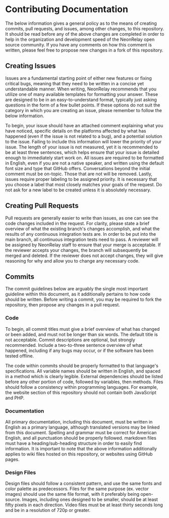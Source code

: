 # Contributing Documentation
The below information gives a general policy as to the means of creating commits, pull requests, and issues, among other changes, to this repository. It should be read before any of the above changes are completed in order to help in the organization and development speed of the NeonRelay open source community. If you have any comments on how this comment is written, please feel free to propose new changes in a fork of this repository.
## Creating Issues
Issues are a fundamental starting point of either new features or fixing critical bugs, meaning that they need to be written in a concise yet understandable manner. When writing, NeonRelay recommends that you utilize one of many available templates for formatting your answer. These are designed to be in an easy-to-understand format, typically just asking questions in the form of a few bullet points. If these options do not suit the category in which you are creating an issue, please remember to follow the below information.

To begin, your issue should have an attached comment explaining what you have noticed, specific details on the platforms affected by what has happened (even if the issue is not related to a bug), and a potential solution to the issue. Failing to include this information will lower the priority of your issue. The length of your issue is not measured, yet it is recommended to be at least three sentences, which helps ensure that your issue is detailed enough to immediately start work on. All issues are required to be formatted in English, even if you are not a native speaker, and written using the default font size and type that GitHub offers. Conversations beyond the initial comment must be on-topic. Those that are not will be removed. Lastly, issues require proper labeling to be assigned priority. It is necessary that you choose a label that most closely matches your goals of the request. Do not ask for a new label to be created unless it is absolutely necessary.
## Creating Pull Requests
Pull requests are generally easier to write than issues, as one can see the code changes included in the request. For clarity, please state a brief overview of what the existing branch's changes accomplish, and what the results of any continuous integration tests are. In order to be put into the main branch, all continuous integration tests need to pass. A reviewer will be assigned by NeonRelay staff to ensure that your merge is acceptable. If the reviewer accepts your changes, the branch will subsequently be merged and deleted. If the reviewer does not accept changes, they will give reasoning for why and allow you to change any necessary code.
## Commits
The commit guidelines below are arguably the single most important guideline within this document, as it additionally pertains to how code should be written. Before writing a commit, you may be required to fork the repository, then propose any changes in a pull request.
### Code
To begin, all commit titles must give a brief overview of what has changed or been added, and must not be longer than six words. The default title is not acceptable. Commit descriptions are optional, but strongly recommended. Include a two-to-three sentence overview of what happened, including if any bugs may occur, or if the software has been tested offline.

The code within commits should be properly formatted to that language's specifications. All variable names should be written in English, and spaced in a method which is clearly legible. External dependencies should be listed before any other portion of code, followed by variables, then methods. Files should follow a consistency within programming languages. For example, the website section of this repository should not contain both JavaScript and PHP.
### Documentation
All primary documentation, including this document, must be written in English as a primary language, although translated versions may be linked from this document. Spelling and grammar must be correct for American English, and all punctuation should be properly followed. markdown files must have a heading/sub-heading structure in order to easily find information. It is important to note that the above information additionally applies to wiki files hosted on this repository, or websites using GitHub pages. 
### Design Files
Design files should follow a consistent pattern, and use the same fonts and color palette as predecessors. Files for the same purpose (ex. vector images) should use the same file format, with it preferably being open-source. Images, including ones designed to be smaller, should be at least fifty pixels in each direction. Video files must be at least thirty seconds long and be in a resolution of 720p or greater.